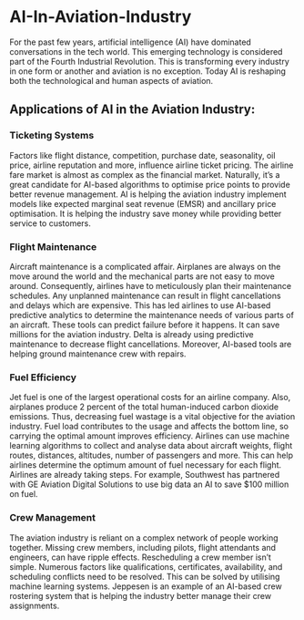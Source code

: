 # AI-In-Aviation-Industry

For the past few years, artificial intelligence (AI) have dominated conversations in the tech world. 
This emerging technology is considered part of the Fourth Industrial Revolution. 
This is transforming every industry in one form or another and aviation is no exception.
Today AI is reshaping both the technological and human aspects of aviation.


## Applications of AI in the Aviation Industry:

### Ticketing Systems

Factors like flight distance, competition, purchase date, seasonality, oil price, airline reputation and more, 
influence airline ticket pricing. The airline fare market is almost as complex as the financial market.
Naturally, it’s a great candidate for AI-based algorithms to optimise price points to provide better revenue management.
AI is helping the aviation industry implement models like expected marginal seat revenue (EMSR) and
ancillary price optimisation. It is helping the industry save money while providing better service to customers.


### Flight Maintenance

Aircraft maintenance is a complicated affair. Airplanes are always on the move around the world and the 
mechanical parts are not easy to move around. Consequently, airlines have to meticulously plan their maintenance schedules.
Any unplanned maintenance can result in flight cancellations and delays which are expensive. 
This has led airlines to use AI-based predictive analytics to determine the maintenance needs of various parts of an aircraft.
These tools can predict failure before it happens. It can save millions for the aviation industry.
Delta is already using predictive maintenance to decrease flight cancellations. Moreover,
AI-based tools are helping ground maintenance crew with repairs.


### Fuel Efficiency

Jet fuel is one of the largest operational costs for an airline company.
Also, airplanes produce 2 percent of the total human-induced carbon dioxide emissions. 
Thus, decreasing fuel wastage is a vital objective for the aviation industry. 
Fuel load contributes to the usage and affects the bottom line, so carrying the optimal amount improves efficiency. 
Airlines can use machine learning algorithms to collect and analyse data about aircraft weights, flight routes, 
distances, altitudes, number of passengers and more. This can help airlines determine the optimum amount of fuel
necessary for each flight. Airlines are already taking steps. 
For example, Southwest has partnered with GE Aviation Digital Solutions to use big data an AI to save $100 million on fuel.


### Crew Management

The aviation industry is reliant on a complex network of people working together. 
Missing crew members, including pilots, flight attendants and engineers, can have ripple effects. 
Rescheduling a crew member isn’t simple. Numerous factors like qualifications, certificates, availability, 
and scheduling conflicts need to be resolved. This can be solved by utilising machine learning systems. 
Jeppesen is an example of an AI-based crew rostering system that is 
helping the industry better manage their crew assignments.
